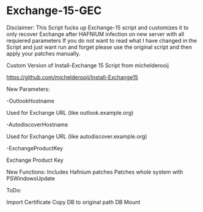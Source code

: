 # Exchange-15-GEC

Disclaimer:
This Script fucks up Exchange-15 script and customizes it to only recover Exchange after HAFNIUM infection on new server with all requiered parameters
If you do not want to read what I have changed in the Script and just want run and forget please use the original script and then apply your patches manually.

Custom Version of Install-Exchange 15 Script from michelderooij

https://github.com/michelderooij/Install-Exchange15

New Parameters:

-OutlookHostname

Used for Exchange URL (like outlook.example.org)

-AutodiscoverHostname 

Used for Exchange URL (like autodiscover.example.org)

-ExchangeProductKey 

Exchange Product Key


New Functions:
Includes Hafnium patches
Patches whole system with PSWindowsUpdate 


ToDo:


Import Certificate
Copy DB to original path
DB Mount



